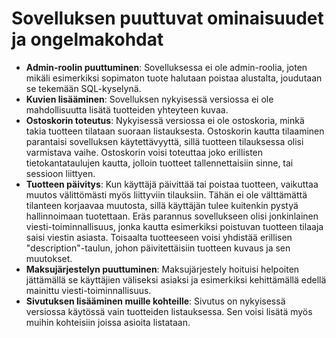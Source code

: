 # Sovelluksen puuttuvat ominaisuudet ja ongelmakohdat
* **Admin-roolin puuttuminen**: Sovelluksessa ei ole admin-roolia, joten mikäli esimerkiksi sopimaton tuote halutaan poistaa alustalta, joudutaan se tekemään SQL-kyselynä.
* **Kuvien lisääminen**: Sovelluksen nykyisessä versiossa ei ole mahdollisuutta lisätä tuotteiden yhteyteen kuvaa. 
* **Ostoskorin toteutus**: Nykyisessä versiossa ei ole ostoskoria, minkä takia tuotteen tilataan suoraan listauksesta. Ostoskorin kautta tilaaminen parantaisi sovelluksen käytettävyyttä, sillä tuotteen tilauksessa olisi varmistava vaihe. Ostoskorin voisi toteuttaa joko erillisten tietokantataulujen kautta, jolloin tuotteet tallennettaisiin sinne, tai sessioon liittyen. 
* **Tuotteen päivitys**: Kun käyttäjä päivittää tai poistaa tuotteen, vaikuttaa muutos välittömästi myös liittyviin tilauksiin.  Tähän ei ole välttämättä tilanteen korjaavaa muutosta, sillä käyttäjän tulee kuitenkin pystyä hallinnoimaan tuotettaan. Eräs parannus sovellukseen olisi jonkinlainen viesti-toiminnallisuus, jonka kautta esimerkiksi poistuvan tuotteen tilaaja saisi viestin asiasta. Toisaalta tuotteeseen voisi yhdistää erillisen "description"-taulun, johon päivitettäisiin tuotteen kuvaus ja sen muutokset. 
* **Maksujärjestelyn puuttuminen**: Maksujärjestely hoituisi helpoiten jättämällä se käyttäjien väliseksi asiaksi ja esimerkiksi kehittämällä edellä mainittu viesti-toiminnallisuus.
* **Sivutuksen lisääminen muille kohteille**: Sivutus on nykyisessä versiossa käytössä vain tuotteiden listauksessa. Sen voisi lisätä myös muihin kohteisiin joissa asioita listataan.  
